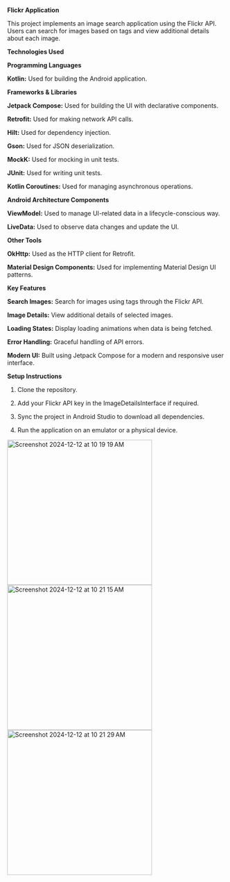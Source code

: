 **Flickr Application**

This project implements an image search application using the Flickr API. Users can search for images based on tags and view additional details about each image.

**Technologies Used**

**Programming Languages**

**Kotlin:** Used for building the Android application.

**Frameworks & Libraries**

**Jetpack Compose:** Used for building the UI with declarative components.

**Retrofit:** Used for making network API calls.

**Hilt:** Used for dependency injection.

**Gson:** Used for JSON deserialization.

**MockK:** Used for mocking in unit tests.

**JUnit:** Used for writing unit tests.

**Kotlin Coroutines:** Used for managing asynchronous operations.

**Android Architecture Components**

**ViewModel:** Used to manage UI-related data in a lifecycle-conscious way.

**LiveData:** Used to observe data changes and update the UI.

**Other Tools**

**OkHttp:** Used as the HTTP client for Retrofit.

**Material Design Components:** Used for implementing Material Design UI patterns.

**Key Features**

**Search Images:** Search for images using tags through the Flickr API.

**Image Details:** View additional details of selected images.

**Loading States:** Display loading animations when data is being fetched.

**Error Handling:** Graceful handling of API errors.

**Modern UI:** Built using Jetpack Compose for a modern and responsive user interface.

**Setup Instructions**

1. Clone the repository.

2. Add your Flickr API key in the ImageDetailsInterface if required.

3. Sync the project in Android Studio to download all dependencies.

4. Run the application on an emulator or a physical device.

<img width="334" alt="Screenshot 2024-12-12 at 10 19 19 AM" src="https://github.com/user-attachments/assets/b2e79072-5660-4f13-b5e6-d25fd0986a00" />
<img width="334" alt="Screenshot 2024-12-12 at 10 21 15 AM" src="https://github.com/user-attachments/assets/68898e8c-a4cc-4f17-ab74-8deac3b3e619" />
<img width="334" alt="Screenshot 2024-12-12 at 10 21 29 AM" src="https://github.com/user-attachments/assets/c6886bc7-b50f-4d63-a8b6-b5ed6280e137" />
